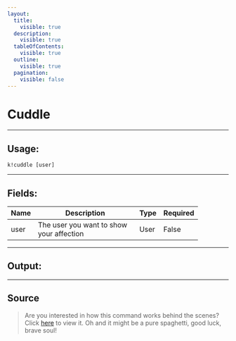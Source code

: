 ```yaml
---
layout:
  title:
    visible: true
  description:
    visible: true
  tableOfContents:
    visible: true
  outline:
    visible: true
  pagination:
    visible: false
---
```


# Cuddle

***

## Usage:

```
k!cuddle [user]
```

***

## Fields:

<table><thead><tr><th>Name</th><th width="215">Description</th><th>Type</th><th>Required</th></tr></thead><tbody><tr><td>user</td><td>The user you want to show your affection</td><td>User</td><td>False</td></tr></tbody></table>

***

## Output:

***

## Source

> Are you interested in how this command works behind the scenes? Click [here](https://github.com/Kiko-Labs/Kiko-San/blob/stable/src/Prefix%20Commands/Roleplay/cuddle.js) to view it. Oh and it might be a pure spaghetti, good luck, brave soul!
